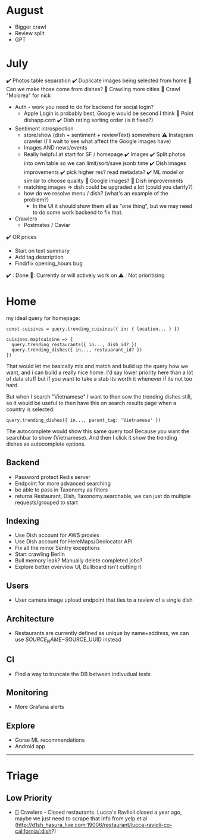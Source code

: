 # August

- Bigger crawl
- Review split
- GPT

# July

✔️ Photos table separation
✔️ Duplicate images being selected from home
  👷 Can we make those come from dishes?
👷 Crawling more cities
  👷 Crawl "Mo’orea" for nick
- Auth - work you need to do for backend for social login?
  - Apple Login is probably best, Google would be second I think
👷 Point dishapp.com
✔️ Dish rating sorting order (is it fixed?)
- Sentiment introspection
  - store/show (dish + sentiment + reviewText) somewhere
⚠️ Instagram crawler (I'll wait to see what affect the Google images have)
  - Images AND news/events
  - Really helpful at start for SF / homepage
✔️ Images
  ✔️ Split photos into own table so we can limit/sort/save jsonb time
  ✔️ Dish images improvements
    ✔️ pick higher res? read metadata?
    ✔️ ML model or similar to choose quality
  👷 Google images?
👷 Dish improvements
  - matching images => dish could be upgraded a lot (could you clarify?)
  - how do we resolve menu / dish? (what's an example of the problem?)
    - In the UI it should show them all as "one thing", but we may need to do some work backend to fix that.
- Crawlers
  - Postmates / Caviar

✔️  OR prices
- Start on text summary
- Add tag.description
- Find/fix opening_hours bug
    
✔️ : Done
👷: Currently or will actively work on
⚠️ : Not prioritising

# Home

my ideal query for homepage:

```
const cuisines = query.trending_cuisines({ in: { location... } })

cuisines.map(cuisine => {
  query.trending_restaurants({ in..., dish_id? })
  query.trending_dishes({ in..., restauarant_id? })
})
```

That would let me basically mix and match and build up the query how we want, and i can build a really nice home. I'd say lower priority here than a lot of data stuff but if you want to take a stab its worth it whenever if its not too hard.

But when I search "Vietnamese" I want to then sow the trending dishes still, so it would be useful to then have this on search results page when a country is selected:

```
query.trending_dishes({ in..., parent_tag: 'Vietnamese' })
```

The autocomplete would show this same query too! Because you want the searchbar to show (Vietnamese). And then I click it show the trending dishes as autocomplete options.

## Backend

- Password protect Redis server
- Endpoint for more advanced searching
- be able to pass in Taxonomy as filters
- returns Restaurant, Dish, Taxonomy.searchable, we can just do multiple requests/grouped to start

## Indexing

- Use Dish account for AWS proxies
- Use Dish account for HereMaps/Geolocator API
- Fix all the minor Sentry exceptions
- Start crawling Berlin
- Bull memory leak? Manually delete completed jobs?
- Explore better overview UI, Bullboard isn't cutting it

## Users

- User camera image upload endpoint that ties to a review of a single dish

## Architecture

- Restaurants are currently defined as unique by name+address, we can use $SOURCE_NAME-$SOURCE_UUID instead

## CI

- Find a way to truncate the DB between indivudual tests

## Monitoring

- More Grafana alerts

## Explore

- Gorse ML recommendations
- Android app

---

# Triage

## Low Priority

- [] Crawlers - Closed restaurants. Lucca's Ravlioli closed a year ago, maybe we just need to scrape that info from yelp et al (http://d1sh_hasura_live.com:19006/restaurant/lucca-ravioli-co-california/:dish?)
